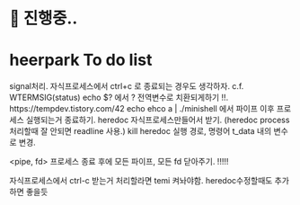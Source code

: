 # 🚧 진행중..
# heerpark To do list

<signal>
signal처리. 자식프로세스에서 ctrl+c 로 종료되는 경우도 생각하자. c.f. WTERMSIG(status)
echo $? 에서 ? 전역변수로 치환되게하기 !!.
https://tempdev.tistory.com/42

<process>
echo ehco a | ./minishell 에서 파이프 이후 프로세스 실행되는거 종료하기.

<heredoc>
heredoc 자식프로세스만들어서 받기. (heredoc process 처리할때 잘 안되면 readline 사용.)
kill heredoc 실행 경로, 명령어 t_data 내의 변수로 변경.

<pipe, fd>
프로세스 종료 후에 모든 파이프, 모든 fd 닫아주기. !!!!!

<temi>
자식프로세스에서 ctrl-c 받는거 처리할라면 temi 켜놔야함.
heredoc수정할때도 추가하면 좋을듯 